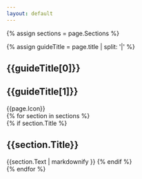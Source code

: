 ```yaml
---
layout: default
---
```

{% assign sections = page.Sections %}
<section id="guideHeader">
  <div class="flex page--guides guide--{{page.Colours}}">
    <div class="flex__leftCol"></div>
    <div class="flex__mainCol">
      <div class="guide__inner-content">
      {% assign guideTitle = page.title | split: '|' %}
      <h1>{{guideTitle[0]}}</h1>
      <h1 class="secondary">{{guideTitle[1]}}</h1>
      </div>
    </div>
    <div class="flex__rightCol">
      {{page.Icon}}
    </div>
  </div>
</section>
{% for section in sections %}
  <section id="{{section.Title | replace: " ", "-" | downcase}}">
    <div class="flex guides--content">
      <div class="flex__leftCol"></div>
      <div class="flex__mainCol">
        {% if section.Title %}
          <h2>{{section.Title}}</h2>
          {{section.Text | markdownify }}
        {% endif %}
      </div>
      <div class="flex__rightCol"></div>
    </div>
  </section>
{% endfor %}
